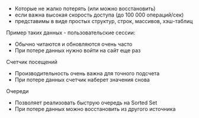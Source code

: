 - Которые не жалко потерять (или можно восстановить)
- если важна высокая скорость доступа (до 100 000 операций/сек)
- представимы в виде простых структур, строк, массивов, хэш-таблиц


Пример таких данных - пользовательские сессии:
- Обычно читаются и обновляются очень часто
- При потере данных нужно войти на сайт еще раз

Счетчик посещений
- Производительность очень важна для точного подсчета
- При потере данных счетчик наберет значения снова

Очереди
- Позволяет реализовать быструю очередь на Sorted Set
- При потере данных можно восстановить из другого источника